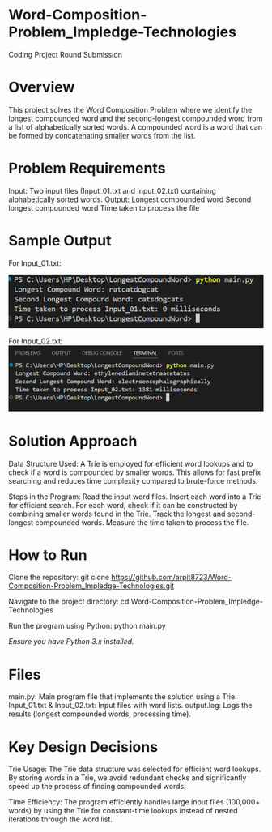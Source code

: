 # Word-Composition-Problem_Impledge-Technologies
Coding Project Round Submission

# Overview
This project solves the Word Composition Problem where we identify the longest compounded word and the second-longest compounded word from a list of alphabetically sorted words. A compounded word is a word that can be formed by concatenating smaller words from the list.

# Problem Requirements
Input: Two input files (Input_01.txt and Input_02.txt) containing alphabetically sorted words.
Output:
Longest compounded word
Second longest compounded word
Time taken to process the file

# Sample Output
For Input_01.txt:

![Output for Input_01.txt](./Output_01.png)

For Input_02.txt:
![Output for Input_02.txt](./Output_02.png)

# Solution Approach
Data Structure Used:
A Trie is employed for efficient word lookups and to check if a word is compounded by smaller words. This allows for fast prefix searching and reduces time complexity compared to brute-force methods.

Steps in the Program:
Read the input word files.
Insert each word into a Trie for efficient search.
For each word, check if it can be constructed by combining smaller words found in the Trie.
Track the longest and second-longest compounded words.
Measure the time taken to process the file.


# How to Run
Clone the repository:
git clone https://github.com/arpit8723/Word-Composition-Problem_Impledge-Technologies.git

Navigate to the project directory:
cd Word-Composition-Problem_Impledge-Technologies

Run the program using Python:
python main.py

*Ensure you have Python 3.x installed.*

# Files
main.py: Main program file that implements the solution using a Trie.
Input_01.txt & Input_02.txt: Input files with word lists.
output.log: Logs the results (longest compounded words, processing time).

# Key Design Decisions
Trie Usage: The Trie data structure was selected for efficient word lookups. By storing words in a Trie, we avoid redundant checks and significantly speed up the process of finding compounded words.

Time Efficiency: The program efficiently handles large input files (100,000+ words) by using the Trie for constant-time lookups instead of nested iterations through the word list.
